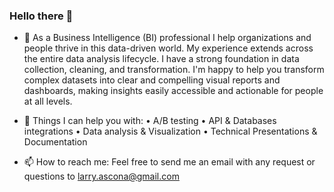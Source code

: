 ### Hello there 👋

- 🌱 As a Business Intelligence (BI) professional I help organizations and people thrive in this data-driven world. 
My experience extends across the entire data analysis lifecycle. I have a strong foundation in data collection, cleaning, and transformation. I'm happy to help you transform complex datasets into clear and compelling visual reports and dashboards, making insights easily accessible and actionable for people at all levels. 

- 💬 Things I can help you with:
  • A/B testing
  • API & Databases integrations
  • Data analysis & Visualization
  • Technical Presentations & Documentation 

- 📫 How to reach me:
Feel free to send me an email with any request or questions to larry.ascona@gmail.com
